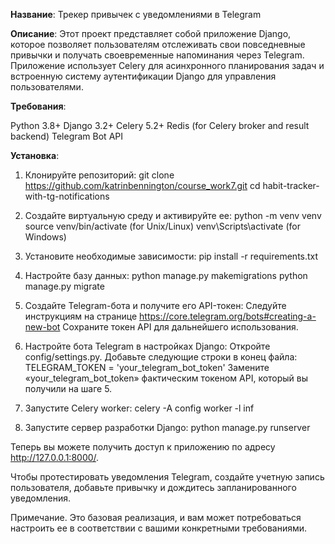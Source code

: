 **Название**: 
Трекер привычек с уведомлениями в Telegram

**Описание**:
Этот проект представляет собой приложение Django, которое позволяет пользователям отслеживать свои повседневные привычки и получать своевременные напоминания через Telegram. Приложение использует Celery для асинхронного планирования задач и встроенную систему аутентификации Django для управления пользователями.

**Требования**:

Python 3.8+
Django 3.2+
Celery 5.2+
Redis (for Celery broker and result backend)
Telegram Bot API

**Установка**:

1. Клонируйте репозиторий:
git clone https://github.com/katrinbennington/course_work7.git
cd habit-tracker-with-tg-notifications

2. Создайте виртуальную среду и активируйте ее:
python -m venv venv
source venv/bin/activate (for Unix/Linux)
venv\Scripts\activate (for Windows)

3. Установите необходимые зависимости:
pip install -r requirements.txt

4. Настройте базу данных:
python manage.py makemigrations
python manage.py migrate

5. Создайте Telegram-бота и получите его API-токен:
Следуйте инструкциям на странице https://core.telegram.org/bots#creating-a-new-bot
Сохраните токен API для дальнейшего использования.

6. Настройте бота Telegram в настройках Django:
Откройте config/settings.py.
Добавьте следующие строки в конец файла:
TELEGRAM_TOKEN = 'your_telegram_bot_token'
Замените «your_telegram_bot_token» фактическим токеном API, который вы получили на шаге 5.

7. Запустите Celery worker:
celery -A config worker -l inf

8. Запустите сервер разработки Django:
python manage.py runserver

Теперь вы можете получить доступ к приложению по адресу http://127.0.0.1:8000/.

Чтобы протестировать уведомления Telegram, создайте учетную запись пользователя, добавьте привычку и дождитесь запланированного уведомления.

Примечание. Это базовая реализация, и вам может потребоваться настроить ее в соответствии с вашими конкретными требованиями.
